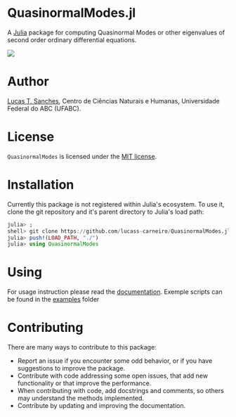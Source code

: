 # QuasinormalModes.jl

A [Julia](http://julialang.org) package for computing Quasinormal Modes or other eigenvalues of second order ordinary differential equations.

[![](https://img.shields.io/badge/docs-stable-blue.svg)](https://lucass-carneiro.github.io/QuasinormalModes.jl/)

# Author
[Lucas T. Sanches](lucas.t@ufabc.edu.br), Centro de Ciências Naturais e Humanas, Universidade Federal do ABC (UFABC).

# License

`QuasinormalModes` is licensed under the [MIT license](./LICENSE.md).

# Installation

Currently this package is not registered within Julia's ecosystem. To use it, clone the git repository and it's parent directory to Julia's load path:

```julia
julia> ;
shell> git clone https://github.com/lucass-carneiro/QuasinormalModes.jl
julia> push!(LOAD_PATH, "./")
julia> using QuasinormalModes
```

# Using

For usage instruction please read the [documentation](https://lucass-carneiro.github.io/QuasinormalModes.jl/).
Exemple scripts can be found in the [examples](./examples/) folder

# Contributing

There are many ways to contribute to this package:

- Report an issue if you encounter some odd behavior, or if you have suggestions to improve the package.
- Contribute with code addressing some open issues, that add new functionality or that improve the performance.
- When contributing with code, add docstrings and comments, so others may understand the methods implemented.
- Contribute by updating and improving the documentation.
